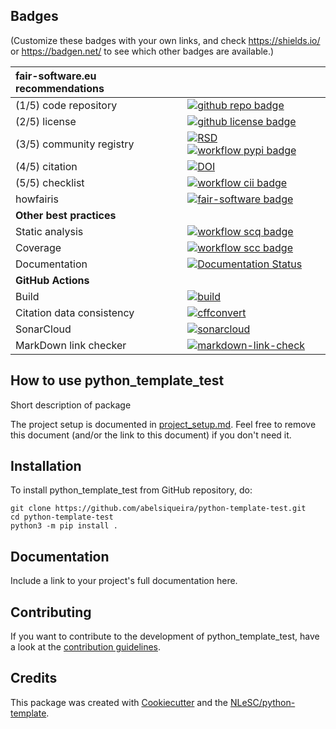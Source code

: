 ## Badges

(Customize these badges with your own links, and check https://shields.io/ or https://badgen.net/ to see which other badges are available.)

| fair-software.eu recommendations | |
| :-- | :--  |
| (1/5) code repository              | [![github repo badge](https://img.shields.io/badge/github-repo-000.svg?logo=github&labelColor=gray&color=blue)](https://github.com/abelsiqueira/python-template-test) |
| (2/5) license                      | [![github license badge](https://img.shields.io/github/license/abelsiqueira/python-template-test)](https://github.com/abelsiqueira/python-template-test) |
| (3/5) community registry           | [![RSD](https://img.shields.io/badge/rsd-python_template_test-00a3e3.svg)](https://www.research-software.nl/software/python_template_test) [![workflow pypi badge](https://img.shields.io/pypi/v/python_template_test.svg?colorB=blue)](https://pypi.python.org/project/python_template_test/) |
| (4/5) citation                     | [![DOI](https://zenodo.org/badge/DOI/<replace-with-created-DOI>.svg)](https://doi.org/<replace-with-created-DOI>) |
| (5/5) checklist                    | [![workflow cii badge](https://bestpractices.coreinfrastructure.org/projects/<replace-with-created-project-identifier>/badge)](https://bestpractices.coreinfrastructure.org/projects/<replace-with-created-project-identifier>) |
| howfairis                          | [![fair-software badge](https://img.shields.io/badge/fair--software.eu-%E2%97%8F%20%20%E2%97%8F%20%20%E2%97%8F%20%20%E2%97%8F%20%20%E2%97%8B-yellow)](https://fair-software.eu) |
| **Other best practices**           | &nbsp; |
| Static analysis                    | [![workflow scq badge](https://sonarcloud.io/api/project_badges/measure?project=abelsiqueira_python-template-test&metric=alert_status)](https://sonarcloud.io/dashboard?id=abelsiqueira_python-template-test) |
| Coverage                           | [![workflow scc badge](https://sonarcloud.io/api/project_badges/measure?project=abelsiqueira_python-template-test&metric=coverage)](https://sonarcloud.io/dashboard?id=abelsiqueira_python-template-test) |
| Documentation                      | [![Documentation Status](https://readthedocs.org/projects/python-template-test/badge/?version=latest)](https://python-template-test.readthedocs.io/en/latest/?badge=latest) |
| **GitHub Actions**                 | &nbsp; |
| Build                              | [![build](https://github.com/abelsiqueira/python-template-test/actions/workflows/build.yml/badge.svg)](https://github.com/abelsiqueira/python-template-test/actions/workflows/build.yml) |
| Citation data consistency               | [![cffconvert](https://github.com/abelsiqueira/python-template-test/actions/workflows/cffconvert.yml/badge.svg)](https://github.com/abelsiqueira/python-template-test/actions/workflows/cffconvert.yml) |
| SonarCloud                         | [![sonarcloud](https://github.com/abelsiqueira/python-template-test/actions/workflows/sonarcloud.yml/badge.svg)](https://github.com/abelsiqueira/python-template-test/actions/workflows/sonarcloud.yml) |
| MarkDown link checker              | [![markdown-link-check](https://github.com/abelsiqueira/python-template-test/actions/workflows/markdown-link-check.yml/badge.svg)](https://github.com/abelsiqueira/python-template-test/actions/workflows/markdown-link-check.yml) |

## How to use python_template_test

Short description of package

The project setup is documented in [project_setup.md](project_setup.md). Feel free to remove this document (and/or the link to this document) if you don't need it.

## Installation

To install python_template_test from GitHub repository, do:

```console
git clone https://github.com/abelsiqueira/python-template-test.git
cd python-template-test
python3 -m pip install .
```

## Documentation

Include a link to your project's full documentation here.

## Contributing

If you want to contribute to the development of python_template_test,
have a look at the [contribution guidelines](CONTRIBUTING.md).

## Credits

This package was created with [Cookiecutter](https://github.com/audreyr/cookiecutter) and the [NLeSC/python-template](https://github.com/NLeSC/python-template).
